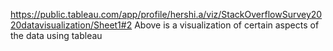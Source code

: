 https://public.tableau.com/app/profile/hershi.a/viz/StackOverflowSurvey2020datavisualization/Sheet1#2
Above is a visualization of certain aspects of the data using tableau
